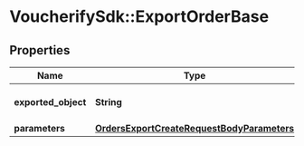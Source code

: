 # VoucherifySdk::ExportOrderBase

## Properties

| Name | Type | Description | Notes |
| ---- | ---- | ----------- | ----- |
| **exported_object** | **String** | The type of object to be exported. | [default to &#39;order&#39;] |
| **parameters** | [**OrdersExportCreateRequestBodyParameters**](OrdersExportCreateRequestBodyParameters.md) |  | [optional] |

